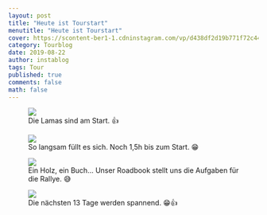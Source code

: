 ```yaml
---
layout: post
title: "Heute ist Tourstart"
menutitle: "Heute ist Tourstart"
cover: https://scontent-ber1-1.cdninstagram.com/vp/d438df2d19b771f72c449c53f86f8761/5E0A46F6/t51.2885-15/e35/67689230_152194542528226_4353040368218658436_n.jpg?_nc_ht=scontent-ber1-1.cdninstagram.com
category: Tourblog
date: 2019-08-22
author: instablog
tags: Tour
published: true
comments: false
math: false
---
```


<figure><img src="https://scontent-ber1-1.cdninstagram.com/vp/a8b0f7a0ddd6515b61f939c6904b29f2/5DF151C0/t51.2885-15/e35/67354939_2276174655827255_1649857843985903824_n.jpg?_nc_ht=scontent-ber1-1.cdninstagram.com"/> <figcaption>Die Lamas sind am Start. 👍</figcaption></figure>
<figure><img src="https://scontent-ber1-1.cdninstagram.com/vp/d438df2d19b771f72c449c53f86f8761/5E0A46F6/t51.2885-15/e35/67689230_152194542528226_4353040368218658436_n.jpg?_nc_ht=scontent-ber1-1.cdninstagram.com"/> <figcaption>So langsam füllt es sich. Noch 1,5h bis zum Start. 😁</figcaption></figure>
<figure><img src="https://scontent-ber1-1.cdninstagram.com/vp/a82c193c97d1463b98dd9727182f95c9/5DF2949E/t51.2885-15/e35/67841759_1546478752160947_8487949693371350930_n.jpg?_nc_ht=scontent-ber1-1.cdninstagram.com"/> <figcaption>Ein Holz, ein Buch... Unser Roadbook stellt uns die Aufgaben für die Rallye. 😅</figcaption></figure>
<figure><img src="https://scontent-ber1-1.cdninstagram.com/vp/b8ba87b01611fe6981ae0713164f2c0f/5DF19FAB/t51.2885-15/e35/67736123_163417691480806_8222064060889731072_n.jpg?_nc_ht=scontent-ber1-1.cdninstagram.com"/> <figcaption>Die nächsten 13 Tage werden spannend. 😁👍</figcaption></figure>
